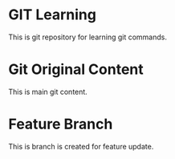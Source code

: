 # GIT Learning
This is git repository for learning git commands.

# Git Original Content
This is main git content.

# Feature Branch 
This is branch is created for feature update.
